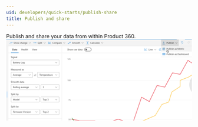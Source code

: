 ```yaml
---
uid: developers/quick-starts/publish-share
title: Publish and share
---
```


Publish and share your data from within Product 360.
![Publish and share data](publish.png)
